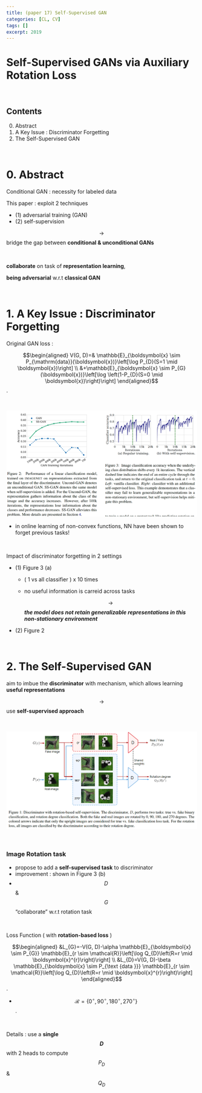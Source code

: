 ```yaml
---
title: (paper 17) Self-Supervised GAN
categories: [CL, CV]
tags: []
excerpt: 2019
---
```


<script src="https://cdn.mathjax.org/mathjax/latest/MathJax.js?config=TeX-AMS-MML_HTMLorMML" type="text/javascript"></script>

# Self-Supervised GANs via Auxiliary Rotation Loss

<br>

## Contents

0. Abstract
0. A Key Issue : Discriminator Forgetting 
0. The Self-Supervised GAN

<br>

# 0. Abstract

Conditional GAN : necessity for labeled data

This paper : exploit 2 techniques

- (1) adversarial training (GAN)
- (2) self-supervision

$$\rightarrow$$ bridge the gap between **conditional & unconditional GANs**

<br>

**collaborate** on task of **representation learning**,

**being adversarial** w.r.t **classical GAN**

<br>

# 1. A Key Issue : Discriminator Forgetting 

Original GAN loss :

$$\begin{aligned}
V(G, D)=& \mathbb{E}_{\boldsymbol{x} \sim P_{\mathrm{data}}(\boldsymbol{x})}\left[\log P_{D}(S=1 \mid \boldsymbol{x})\right] \\
&+\mathbb{E}_{\boldsymbol{x} \sim P_{G}(\boldsymbol{x})}\left[\log \left(1-P_{D}(S=0 \mid \boldsymbol{x})\right)\right]
\end{aligned}$$.

<br>

![figure2](/assets/img/cl/img43.png)

- in online learning of non-convex functions, NN have been shown to forget previous tasks!

<br>

Impact of discriminator forgetting in 2 settings

- (1) Figure 3 (a) 

  - ( 1 vs all classifier ) x 10 times

  - no useful information is carreid across tasks

    $$\rightarrow$$ ***the model does not retain generalizable representations in this non-stationary environment***

- (2) Figure 2

<br>

# 2. The Self-Supervised GAN

aim to imbue the **discriminator** with mechanism, which allows learning **useful representations**

$$\rightarrow$$ use **self-supervised approach**

<br>

![figure2](/assets/img/cl/img42.png)

<br>

### Image Rotation task

- propose to add a **self-supervised task** to discriminator
- improvement : shown in Figure 3 (b)
- $$D$$ & $$G$$ “collaborate” w.r.t rotation task

<br>

Loss Function ( with **rotation-based loss** )

$$\begin{aligned}
&L_{G}=-V(G, D)-\alpha \mathbb{E}_{\boldsymbol{x} \sim P_{G}} \mathbb{E}_{r \sim \mathcal{R}}\left[\log Q_{D}\left(R=r \mid \boldsymbol{x}^{r}\right)\right] \\
&L_{D}=V(G, D)-\beta \mathbb{E}_{\boldsymbol{x} \sim P_{\text {data }}} \mathbb{E}_{r \sim \mathcal{R}}\left[\log Q_{D}\left(R=r \mid \boldsymbol{x}^{r}\right)\right]
\end{aligned}$$.

- $$\mathcal{R}=\left\{0^{\circ}, 90^{\circ}, 180^{\circ}, 270^{\circ}\right\}$$.

<br>

Details : use a **single $$D$$** with 2 heads to compute $$P_D$$ & $$Q_D$$

